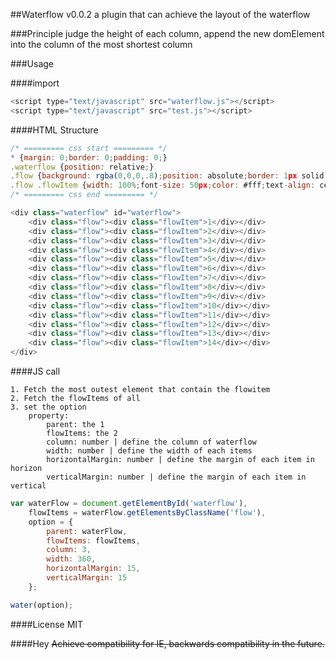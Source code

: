 ##Waterflow v0.0.2
a plugin that can achieve the layout of the waterflow

###Principle
judge the height of each column, append the new domElement into the column of the most shortest column

###Usage

####import
```javascript
<script type="text/javascript" src="waterflow.js"></script>
<script type="text/javascript" src="test.js"></script>
```

####HTML Structure
```javascript
/* ========= css start ========= */
* {margin: 0;border: 0;padding: 0;}
.waterflow {position: relative;}
.flow {background: rgba(0,0,0,.8);position: absolute;border: 1px solid #ccc;}
.flow .flowItem {width: 100%;font-size: 50px;color: #fff;text-align: center;}
/* ========= css end ========= */

<div class="waterflow" id="waterflow">
	<div class="flow"><div class="flowItem">1</div></div>
	<div class="flow"><div class="flowItem">2</div></div>
	<div class="flow"><div class="flowItem">3</div></div>
	<div class="flow"><div class="flowItem">4</div></div>
	<div class="flow"><div class="flowItem">5</div></div>
	<div class="flow"><div class="flowItem">6</div></div>
	<div class="flow"><div class="flowItem">7</div></div>
	<div class="flow"><div class="flowItem">8</div></div>
	<div class="flow"><div class="flowItem">9</div></div>
	<div class="flow"><div class="flowItem">10</div></div>
	<div class="flow"><div class="flowItem">11</div></div>
	<div class="flow"><div class="flowItem">12</div></div>
	<div class="flow"><div class="flowItem">13</div></div>
	<div class="flow"><div class="flowItem">14</div></div>
</div>
```

####JS call

	1. Fetch the most outest element that contain the flowitem
	2. Fetch the flowItems of all
	3. set the option
		property:
			parent: the 1
			flowItems: the 2
			column: number | define the column of waterflow
			width: number | define the width of each items
			horizontalMargin: number | define the margin of each item in horizon
			verticalMargin: number | define the margin of each item in vertical

```javascript
var waterFlow = document.getElementById('waterflow'),
	flowItems = waterFlow.getElementsByClassName('flow'),
	option = {
		parent: waterFlow,
		flowItems: flowItems,
		column: 3,
		width: 360,
		horizontalMargin: 15,
		verticalMargin: 15
	};

water(option);
```

####License
MIT

####Hey
~~Achieve compatibility for IE, backwards compatibility in the future.~~
